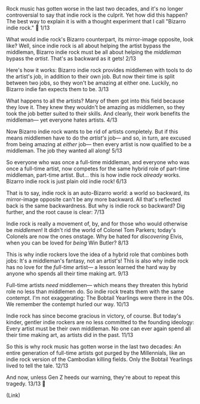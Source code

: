 Rock music has gotten worse in the last two decades, and it's no longer controversial to say that indie rock is the culprit. Yet how did this happen? The best way to explain it is with a thought experiment that I call "Bizarro indie rock." 🧵 1/13

What would indie rock's Bizarro counterpart, its mirror-image opposite, look like? Well, since indie rock is all about helping the artist bypass the middleman, Bizarro indie rock must be all about helping the *middleman* bypass the *artist*. That's as backward as it gets! 2/13

Here's how it works: Bizarro indie rock provides middlemen with tools to do the artist's job, in addition to their own job. But now their time is split between two jobs, so they won't be amazing at either one. Luckily, no Bizarro indie fan expects them to be. 3/13

What happens to all the artists? Many of them got into this field because they love it. They knew they wouldn't be amazing as middlemen, so they took the job better suited to their skills. And clearly, their work benefits the middleman— yet everyone hates artists. 4/13

Now Bizarro indie rock wants to be rid of artists completely. But if this means middlemen have to do the *artist's* job— and so, in turn, are excused from being amazing at *either* job— then every artist is now qualified to be a middleman. The job they wanted all along! 5/13

So everyone who was once a full-time middleman, and everyone who was once a full-time artist, now competes for the same hybrid role of part-time middleman, part-time artist. But… this is how indie rock *already* works. Bizarro indie rock is just plain old indie rock! 6/13

That is to say, indie rock is an auto-Bizarro world: a world so backward, its mirror-image opposite can't be any more backward. All that's reflected back is the same backwardness. But why is indie rock so backward? Dig further, and the root cause is clear: 7/13

Indie rock is really a movement of, by, and for those who would otherwise be *middlemen*! It didn't rid the world of Colonel Tom Parkers; today's Colonels are now the ones onstage. Why be hated for *discovering* Elvis, when you can be loved for *being* Win Butler? 8/13

This is why indie rockers love the idea of a hybrid role that combines both jobs: It's a middleman's fantasy, not an artist's! This is also why indie rock has no love for the *full-time* artist— a lesson learned the hard way by anyone who spends all their time making art. 9/13

Full-time artists *need* middlemen— which means they threaten this hybrid role no less than middlemen do. So indie rock treats them with the same contempt. I'm not exaggerating: The Bobtail Yearlings were there in the 00s. We remember the contempt hurled our way. 10/13

Indie rock has since become gracious in victory, of course. But today's kinder, gentler indie rockers are no less committed to the founding ideology: Every artist must be their own middleman. No one can ever again spend all their time making art, as artists did in the past. 11/13

So this is why rock music has gotten worse in the last two decades: An entire generation of full-time artists got purged by the Millennials, like an indie rock version of the Cambodian killing fields. Only the Bobtail Yearlings lived to tell the tale. 12/13

And now, unless Gen Z heeds our warning, they're about to repeat this tragedy. 13/13 🧵

(Link)